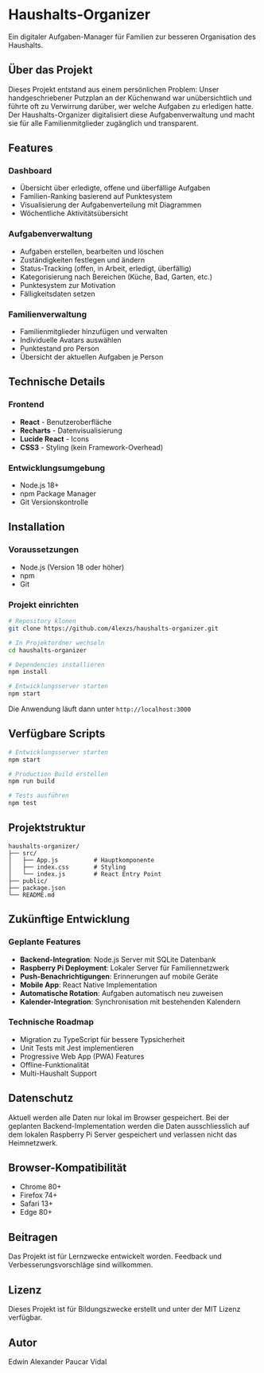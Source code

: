 # Haushalts-Organizer

Ein digitaler Aufgaben-Manager für Familien zur besseren Organisation des Haushalts.

## Über das Projekt

Dieses Projekt entstand aus einem persönlichen Problem: Unser handgeschriebener Putzplan an der Küchenwand war unübersichtlich und führte oft zu Verwirrung darüber, wer welche Aufgaben zu erledigen hatte. Der Haushalts-Organizer digitalisiert diese Aufgabenverwaltung und macht sie für alle Familienmitglieder zugänglich und transparent.

## Features

### Dashboard
- Übersicht über erledigte, offene und überfällige Aufgaben
- Familien-Ranking basierend auf Punktesystem
- Visualisierung der Aufgabenverteilung mit Diagrammen
- Wöchentliche Aktivitätsübersicht

### Aufgabenverwaltung
- Aufgaben erstellen, bearbeiten und löschen
- Zuständigkeiten festlegen und ändern
- Status-Tracking (offen, in Arbeit, erledigt, überfällig)
- Kategorisierung nach Bereichen (Küche, Bad, Garten, etc.)
- Punktesystem zur Motivation
- Fälligkeitsdaten setzen

### Familienverwaltung
- Familienmitglieder hinzufügen und verwalten
- Individuelle Avatars auswählen
- Punktestand pro Person
- Übersicht der aktuellen Aufgaben je Person

## Technische Details

### Frontend
- **React** - Benutzeroberfläche
- **Recharts** - Datenvisualisierung
- **Lucide React** - Icons
- **CSS3** - Styling (kein Framework-Overhead)

### Entwicklungsumgebung
- Node.js 18+
- npm Package Manager
- Git Versionskontrolle

## Installation

### Voraussetzungen
- Node.js (Version 18 oder höher)
- npm
- Git

### Projekt einrichten

```bash
# Repository klonen
git clone https://github.com/4lexzs/haushalts-organizer.git

# In Projektordner wechseln
cd haushalts-organizer

# Dependencies installieren
npm install

# Entwicklungsserver starten
npm start
```

Die Anwendung läuft dann unter `http://localhost:3000`

## Verfügbare Scripts

```bash
# Entwicklungsserver starten
npm start

# Production Build erstellen
npm run build

# Tests ausführen
npm test
```

## Projektstruktur

```
haushalts-organizer/
├── src/
│   ├── App.js          # Hauptkomponente
│   ├── index.css       # Styling
│   └── index.js        # React Entry Point
├── public/
├── package.json
└── README.md
```

## Zukünftige Entwicklung

### Geplante Features
- **Backend-Integration**: Node.js Server mit SQLite Datenbank
- **Raspberry Pi Deployment**: Lokaler Server für Familiennetzwerk
- **Push-Benachrichtigungen**: Erinnerungen auf mobile Geräte
- **Mobile App**: React Native Implementation
- **Automatische Rotation**: Aufgaben automatisch neu zuweisen
- **Kalender-Integration**: Synchronisation mit bestehenden Kalendern

### Technische Roadmap
- Migration zu TypeScript für bessere Typsicherheit
- Unit Tests mit Jest implementieren
- Progressive Web App (PWA) Features
- Offline-Funktionalität
- Multi-Haushalt Support

## Datenschutz

Aktuell werden alle Daten nur lokal im Browser gespeichert. Bei der geplanten Backend-Implementation werden die Daten ausschliesslich auf dem lokalen Raspberry Pi Server gespeichert und verlassen nicht das Heimnetzwerk.

## Browser-Kompatibilität

- Chrome 80+
- Firefox 74+
- Safari 13+
- Edge 80+

## Beitragen

Das Projekt ist für Lernzwecke entwickelt worden. Feedback und Verbesserungsvorschläge sind willkommen.

## Lizenz

Dieses Projekt ist für Bildungszwecke erstellt und unter der MIT Lizenz verfügbar.

## Autor

Edwin Alexander Paucar Vidal
